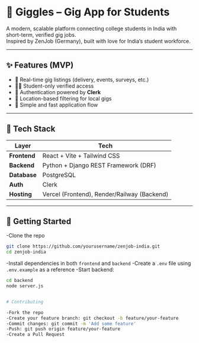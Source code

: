 # 📱 Giggles – Gig App for Students

A modern, scalable platform connecting college students in India with short-term, verified gig jobs.  
Inspired by ZenJob (Germany), built with love for India’s student workforce.

---

## ✨ Features (MVP)

- 🎯 Real-time gig listings (delivery, events, surveys, etc.)
- 👩‍🎓 Student-only verified access
- 🔐 Authentication powered by **Clerk**
- 📍 Location-based filtering for local gigs
- 📝 Simple and fast application flow

---

## 🔧 Tech Stack

| Layer        | Tech                                        |
| ------------ | ------------------------------------------- |
| **Frontend** | React + Vite + Tailwind CSS                 |
| **Backend**  | Python + Django REST Framework (DRF)        |
| **Database** | PostgreSQL                                  |
| **Auth**     | Clerk                                       |
| **Hosting**  | Vercel (Frontend), Render/Railway (Backend) |

---

## 🚀 Getting Started

-Clone the repo

```bash
git clone https://github.com/yourusername/zenjob-india.git
cd zenjob-india
```

-Install dependencies in both `frontend` and `backend`
-Create a `.env` file using `.env.example` as a reference
-Start backend:

```bash
cd backend
node server.js


# Contributing

-Fork the repo
-Create your feature branch: git checkout -b feature/your-feature
-Commit changes: git commit -m 'Add some feature'
-Push: git push origin feature/your-feature
-Create a Pull Request
```
